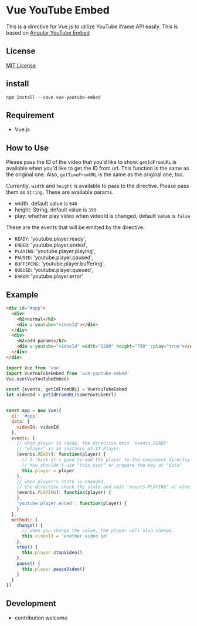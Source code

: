 # Vue YouTube Embed
This is a directive for Vue.js to utilize YouTube iframe API easily.
This is based on [Angular YouTube Embed](http://brandly.github.io/angular-youtube-embed/)

## License
[MIT License](http://opensource.org/licenses/mit-license.php)

## install
```
npm install --save vue-youtube-embed
```

## Requirement
* Vue.js

## How to Use
Please pass the ID of the video that you'd like to show.
`getIdFromURL` is available when you'd like to get the ID from url.
This function is the same as the original one. Also, `getTimeFromURL` is the same  as the original one, too.

Currently, `width` and `height` is available to pass to the directive.
Please pass them as `String`.
These are available params.
* width: default value is `640`
* height: String, default value is `390`
* play: whether play video when videoId is changed, default value is `false`

These are the events that will be emitted by the directive.
* `READY`: 'youtube.player.ready',
* `ENDED`: 'youtube.player.ended',
* `PLAYING`: 'youtube.player.playing',
* `PAUSED`: 'youtube.player.paused',
* `BUFFERING`: 'youtube.player.buffering',
* `QUEUED`: 'youtube.player.queued',
* `ERROR`: 'youtube.player.error'

## Example

```html
<div id="#app">
  <div>
    <h2>normal</h2>
    <div v-youtube="videoId"></div>
  </div>
  <div>
    <h2>add params</h2>
    <div v-youtube="videoId" width="1280" height="750" :play="true"></div>
  </div>
</div>
```

```js
import Vue from 'vue'
import VueYouTubeEmbed from 'vue-youtube-embed'
Vue.use(VueYouTubeEmbed)

const {events, getIdFromURL} = VueYouTubeEmbed
let videoId = getIdFromURL(someYouTubeUrl)


const app = new Vue({
  el: '#app',
  data: {
    videoId: videoId
  },
  events: {
    // when player is ready, the directive emit 'events.READY'
    // "player" is an instance of YT.Player
    [events.READY]: function(player) {
      // I think it's good to add the player to the component directly.
      // You shouldn't use "this.$set" or prepare the key at "data"
      this.player = player
    },
    // when player's state is changed,
    // the directive check the state and emit 'events.PLAYING' or else
    [events.PLAYING]: function(player) {
    },
    'youtube.player.ended': function(player) {
    }
  },
  methods: {
    change() {
      // when you change the value, the player will also change.
      this.videoId = 'another video id'
    },
    stop() {
      this.player.stopVideo()
    },
    pause() {
      this.player.pauseVideo()
    }
  }
})
```

## Development
* contribution welcome
